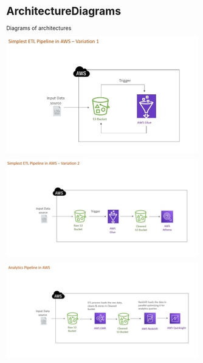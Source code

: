 # ArchitectureDiagrams
 Diagrams of architectures

![Alt text](AWS_ETLPipeline_variation1.jpeg)

![Alt text](AWS_ETLPipeline_variation2.jpeg)

![Alt text](AnalyticsPipeline.jpeg)
